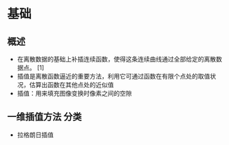 # 基础

## 概述

+ 在离散数据的基础上补插连续函数，使得这条连续曲线通过全部给定的离散数据点。 [1]
+ 插值是离散函数逼近的重要方法，利用它可通过函数在有限个点处的取值状况，估算出函数在其他点处的近似值
+ 插值：用来填充图像变换时像素之间的空隙

## 一维插值方法 分类

+ 拉格朗日插值
